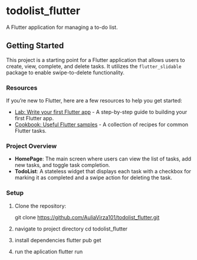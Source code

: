 # todolist_flutter

A Flutter application for managing a to-do list.

## Getting Started

This project is a starting point for a Flutter application that allows users to create, view, complete, and delete tasks. It utilizes the `flutter_slidable` package to enable swipe-to-delete functionality.

### Resources

If you’re new to Flutter, here are a few resources to help you get started:

- [Lab: Write your first Flutter app](https://docs.flutter.dev/get-started/codelab) - A step-by-step guide to building your first Flutter app.
- [Cookbook: Useful Flutter samples](https://docs.flutter.dev/cookbook) - A collection of recipes for common Flutter tasks.

### Project Overview

- **HomePage**: The main screen where users can view the list of tasks, add new tasks, and toggle task completion. 
- **TodoList**: A stateless widget that displays each task with a checkbox for marking it as completed and a swipe action for deleting the task.

### Setup

1. Clone the repository:
   
   git clone https://github.com/AuliaVirza101/todolist_flutter.git
   
2. navigate to project directory
   cd todolist_flutter

4. install dependencies
   flutter pub get

6. run the aplication
  flutter run
